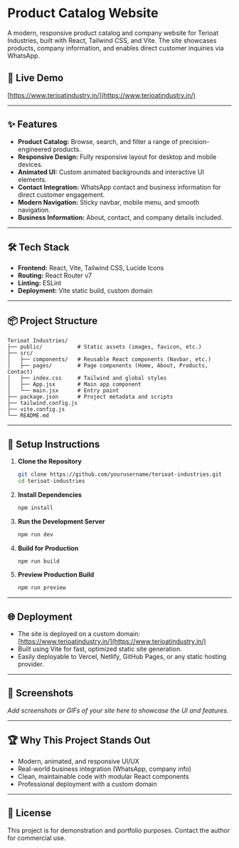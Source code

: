 # Product Catalog Website

A modern, responsive product catalog and company website for Terioat Industries, built with React, Tailwind CSS, and Vite. The site showcases products, company information, and enables direct customer inquiries via WhatsApp.

## 🚀 Live Demo
[https://www.terioatindustry.in/](https://www.terioatindustry.in/)

---

## ✨ Features
- **Product Catalog:** Browse, search, and filter a range of precision-engineered products.
- **Responsive Design:** Fully responsive layout for desktop and mobile devices.
- **Animated UI:** Custom animated backgrounds and interactive UI elements.
- **Contact Integration:** WhatsApp contact and business information for direct customer engagement.
- **Modern Navigation:** Sticky navbar, mobile menu, and smooth navigation.
- **Business Information:** About, contact, and company details included.

---

## 🛠️ Tech Stack
- **Frontend:** React, Vite, Tailwind CSS, Lucide Icons
- **Routing:** React Router v7
- **Linting:** ESLint
- **Deployment:** Vite static build, custom domain

---

## 📦 Project Structure
```
Terioat Industries/
├── public/           # Static assets (images, favicon, etc.)
├── src/
│   ├── components/   # Reusable React components (Navbar, etc.)
│   ├── pages/        # Page components (Home, About, Products, Contact)
│   ├── index.css     # Tailwind and global styles
│   ├── App.jsx       # Main app component
│   └── main.jsx      # Entry point
├── package.json      # Project metadata and scripts
├── tailwind.config.js
├── vite.config.js
└── README.md
```

---

## 📝 Setup Instructions

1. **Clone the Repository**
   ```bash
   git clone https://github.com/yourusername/terioat-industries.git
   cd terioat-industries
   ```
2. **Install Dependencies**
   ```bash
   npm install
   ```
3. **Run the Development Server**
   ```bash
   npm run dev
   ```
4. **Build for Production**
   ```bash
   npm run build
   ```
5. **Preview Production Build**
   ```bash
   npm run preview
   ```

---

## 🌐 Deployment
- The site is deployed on a custom domain: [https://www.terioatindustry.in/](https://www.terioatindustry.in/)
- Built using Vite for fast, optimized static site generation.
- Easily deployable to Vercel, Netlify, GitHub Pages, or any static hosting provider.

---

## 📸 Screenshots
_Add screenshots or GIFs of your site here to showcase the UI and features._

---

## 🏆 Why This Project Stands Out
- Modern, animated, and responsive UI/UX
- Real-world business integration (WhatsApp, company info)
- Clean, maintainable code with modular React components
- Professional deployment with a custom domain

---

## 📄 License
This project is for demonstration and portfolio purposes. Contact the author for commercial use.
